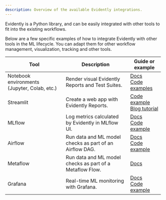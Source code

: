 ```yaml
---
description: Overview of the available Evidently integrations.
---
```


Evidently is a Python library, and can be easily integrated with other tools to fit into the existing workflows.

Below are a few specific examples of how to integrate Evidently with other tools in the ML lifecycle. You can adapt them for other workflow management, visualization, tracking and other tools.

| Tool | Description | Guide or example |
|---|---|---|
| Notebook environments (Jupyter, Colab, etc.) | Render visual Evidently Reports and Test Suites. | [Docs](notebook-environments.md)<br>[Code examples](../examples/examples.md) |
| Streamlit | Create a web app with Evidently Reports.  | [Code example](https://github.com/evidentlyai/evidently/tree/main/examples/integrations/streamlit_dashboard)<br>[Blog tutorial](https://www.evidentlyai.com/blog/ml-model-monitoring-dashboard-tutorial) |
| MLflow | Log metrics calculated by Evidently in MLflow UI. | [Docs](evidently-and-mlflow.md)<br>[Code example](https://github.com/evidentlyai/evidently/blob/main/examples/integrations/mlflow_logging/mlflow_integration.ipynb) |
| Airflow | Run data and ML model checks as part of an Airflow DAG. | [Docs](evidently-and-airflow.md)<br>[Code example](https://github.com/evidentlyai/evidently/tree/main/examples/integrations/airflow_drift_detection) |
| Metaflow | Run data and ML model checks as part of a Metaflow Flow. | [Docs](evidently-and-metaflow.md) |
| Grafana | Real-time ML monitoring with Grafana.  | [Docs](evidently-and-grafana.md)<br>[Code example](https://github.com/evidentlyai/evidently/tree/main/examples/integrations/grafana_monitoring_service) |
